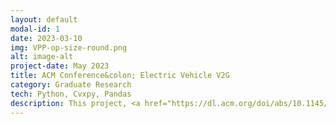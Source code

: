 ```yaml
---
layout: default
modal-id: 1
date: 2023-03-10
img: VPP-op-size-round.png
alt: image-alt
project-date: May 2023
title: ACM Conference&colon; Electric Vehicle V2G
category: Graduate Research 
tech: Python, Cvxpy, Pandas
description: This project, <a href="https://dl.acm.org/doi/abs/10.1145/3575813.3597353"> published ACM's e-Energy conference 2023 available here</a>, explores the concept of vehicle-to-grid (V2G) technology. V2G technology allows electric vehicles (EVs) to serve as battery packs, enabling users to sell stored excess battery back to the grid when energy demand peaks. <br> &nbsp; &nbsp; The project presents a unique approach to incentivize private EV owners to participate in V2G using contract theory from economics, thus creating a Virtual Power Plant (VPP) by aggregating numerous batteries. The project also simulates results over a year's worth of data on EV charging sessions and electricity market prices, revealing a profitability increase of over 12% compared to the baseline. <br> &nbsp; &nbsp; &nbsp; &nbsp; <a href="https://drive.google.com/file/d/1FgZRD49wRbq_AUNv-xCl8HerWVCT-9Nq/view?usp=sharing">Video of the conference talk</a>; <a href="https://webdocs.cs.ualberta.ca/~oardakan/files/V2GContracts-eEnergy23.pdf"> PDF </a>
---
```


